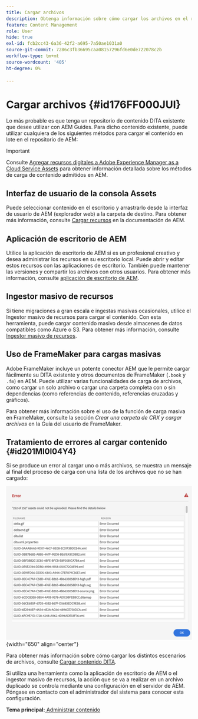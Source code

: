 ```yaml
---
title: Cargar archivos
description: Obtenga información sobre cómo cargar los archivos en el repositorio de AEM y gestionar errores. Conozca la interfaz de usuario de la consola de recursos, la aplicación de escritorio de AEM, el ingestor masivo de recursos y el uso de FrameMaker para la carga masiva.
feature: Content Management
role: User
hide: true
exl-id: fcb2cc43-6a36-42f2-a695-7a50ae1031a0
source-git-commit: 7286c3fb36695caa08157296fd6e0de722078c2b
workflow-type: tm+mt
source-wordcount: '405'
ht-degree: 0%

---
```


# Cargar archivos {#id176FF000JUI}

Lo más probable es que tenga un repositorio de contenido DITA existente que desee utilizar con AEM Guides. Para dicho contenido existente, puede utilizar cualquiera de los siguientes métodos para cargar el contenido en lote en el repositorio de AEM:

>[!IMPORTANT]
>
> Consulte [Agregar recursos digitales a Adobe Experience Manager as a Cloud Service Assets](https://experienceleague.adobe.com/docs/experience-manager-cloud-service/assets/manage/add-assets.html?lang=es) para obtener información detallada sobre los métodos de carga de contenido admitidos en AEM.

## Interfaz de usuario de la consola Assets

Puede seleccionar contenido en el escritorio y arrastrarlo desde la interfaz de usuario de AEM \(explorador web\) a la carpeta de destino. Para obtener más información, consulte [Cargar recursos](https://experienceleague.adobe.com/docs/experience-manager-cloud-service/assets/manage/add-assets.html?lang=es#upload-assets) en la documentación de AEM.

## Aplicación de escritorio de AEM 

Utilice la aplicación de escritorio de AEM si es un profesional creativo y desea administrar los recursos en su escritorio local. Puede abrir y editar estos recursos con las aplicaciones de escritorio. También puede mantener las versiones y compartir los archivos con otros usuarios. Para obtener más información, consulte [aplicación de escritorio de AEM](https://experienceleague.adobe.com/docs/experience-manager-desktop-app/using/using.html?lang=es).

## Ingestor masivo de recursos

Si tiene migraciones a gran escala e ingestas masivas ocasionales, utilice el Ingestor masivo de recursos para cargar el contenido. Con esta herramienta, puede cargar contenido masivo desde almacenes de datos compatibles como Azure o S3. Para obtener más información, consulte [Ingestor masivo de recursos](https://experienceleague.adobe.com/docs/experience-manager-cloud-service/assets/manage/add-assets.html?lang=es#asset-bulk-ingestor).

## Uso de FrameMaker para cargas masivas

Adobe FrameMaker incluye un potente conector AEM que le permite cargar fácilmente su DITA existente y otros documentos de FrameMaker \(`.book` y `.fm`\) en AEM. Puede utilizar varias funcionalidades de carga de archivos, como cargar un solo archivo o cargar una carpeta completa con o sin dependencias \(como referencias de contenido, referencias cruzadas y gráficos\).

Para obtener más información sobre el uso de la función de carga masiva en FrameMaker, consulte la sección *Crear una carpeta de CRX y cargar archivos* en la Guía del usuario de FrameMaker.

## Tratamiento de errores al cargar contenido {#id201MI0I04Y4}

Si se produce un error al cargar uno o más archivos, se muestra un mensaje al final del proceso de carga con una lista de los archivos que no se han cargado:

![](images/uuid-files-failed-to-upload_cs.png){width="650" align="center"}

Para obtener más información sobre cómo cargar los distintos escenarios de archivos, consulte [Cargar contenido DITA](authoring-file-management.md#).

Si utiliza una herramienta como la aplicación de escritorio de AEM o el ingestor masivo de recursos, la acción que se va a realizar en un archivo duplicado se controla mediante una configuración en el servidor de AEM. Póngase en contacto con el administrador del sistema para conocer esta configuración.

**Tema principal:**&#x200B;[ Administrar contenido](authoring.md)

